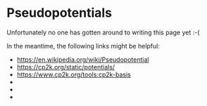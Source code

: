 # Pseudopotentials

Unfortunately no one has gotten around to writing this page yet :-(

In the meantime, the following links might be helpful:

- <https://en.wikipedia.org/wiki/Pseudopotential>
- <https://cp2k.org/static/potentials/>
- <https://www.cp2k.org/tools:cp2k-basis>
- [](#Goedecker1996)
- [](#Hartwigsen1998)
- [](#Krack2005)
